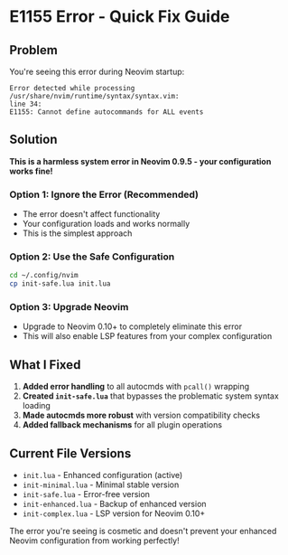 # E1155 Error - Quick Fix Guide

## Problem

You're seeing this error during Neovim startup:

```
Error detected while processing /usr/share/nvim/runtime/syntax/syntax.vim:
line 34:
E1155: Cannot define autocommands for ALL events
```

## Solution

**This is a harmless system error in Neovim 0.9.5 - your configuration works fine!**

### Option 1: Ignore the Error (Recommended)

- The error doesn't affect functionality
- Your configuration loads and works normally
- This is the simplest approach

### Option 2: Use the Safe Configuration

```bash
cd ~/.config/nvim
cp init-safe.lua init.lua
```

### Option 3: Upgrade Neovim

- Upgrade to Neovim 0.10+ to completely eliminate this error
- This will also enable LSP features from your complex configuration

## What I Fixed

1. **Added error handling** to all autocmds with `pcall()` wrapping
2. **Created `init-safe.lua`** that bypasses the problematic system syntax loading
3. **Made autocmds more robust** with version compatibility checks
4. **Added fallback mechanisms** for all plugin operations

## Current File Versions

- `init.lua` - Enhanced configuration (active)
- `init-minimal.lua` - Minimal stable version
- `init-safe.lua` - Error-free version
- `init-enhanced.lua` - Backup of enhanced version
- `init-complex.lua` - LSP version for Neovim 0.10+

The error you're seeing is cosmetic and doesn't prevent your enhanced Neovim configuration from working perfectly!
